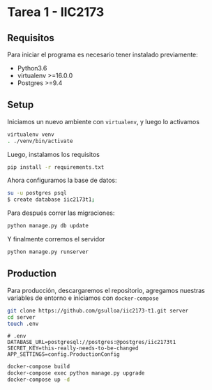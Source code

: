 # Tarea 1 - IIC2173

## Requisitos

Para iniciar el programa es necesario tener instalado previamente:
- Python3.6
- virtualenv >=16.0.0
- Postgres >=9.4

## Setup

Iniciamos un nuevo ambiente con `virtualenv`, y luego lo activamos
```sh
virtualenv venv
. ./venv/bin/activate
```

Luego, instalamos los requisitos
```sh
pip install -r requirements.txt
```

Ahora configuramos la base de datos:
```sh
su -u postgres psql
$ create database iic2173t1;
```
Para después correr las migraciones:
```sh
python manage.py db update
```

Y finalmente corremos el servidor

```sh
python manage.py runserver
```

## Production

Para producción, descargaremos el repositorio, agregamos nuestras variables de entorno e iniciamos con `docker-compose`

```sh
git clone https://github.com/gsulloa/iic2173-t1.git server
cd server
touch .env
```

```env
# .env
DATABASE_URL=postgresql://postgres:@postgres/iic2173t1
SECRET_KEY=this-really-needs-to-be-changed
APP_SETTINGS=config.ProductionConfig
```

```sh
docker-compose build
docker-compose exec python manage.py upgrade
docker-compose up -d
```